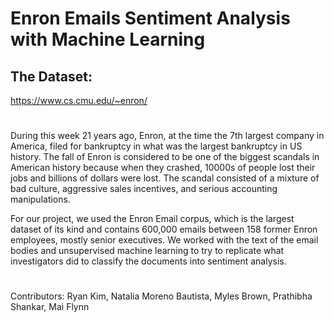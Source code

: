 # Enron Emails Sentiment Analysis with Machine Learning


## The Dataset: 
https://www.cs.cmu.edu/~enron/

#
During this week 21 years ago, Enron, at the time the 7th largest company in America, filed for bankruptcy in what was the largest bankruptcy in US history. The fall of Enron is considered to be one of the biggest scandals in American history because when they crashed, 10000s of people lost their jobs and billions of dollars were lost. The scandal consisted of a mixture of bad culture, aggressive sales incentives, and serious accounting manipulations.

For our project, we used the Enron Email corpus, which is the largest dataset of its kind and contains 600,000 emails between 158 former Enron employees, mostly senior executives. We worked with the text of the email bodies and unsupervised machine learning to try to replicate what investigators did to classify the documents into sentiment analysis. 

#
Contributors: Ryan Kim, Natalia Moreno Bautista, Myles Brown, Prathibha Shankar, Mai Flynn
